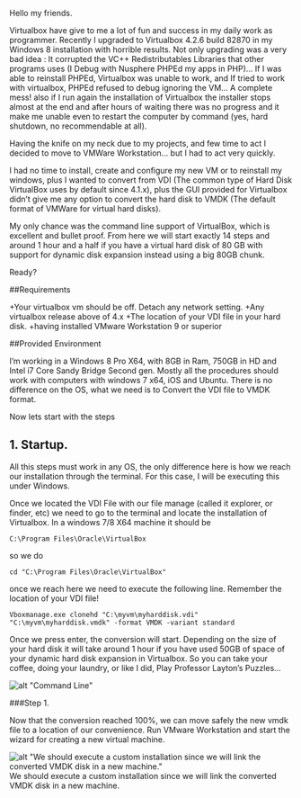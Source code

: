 Hello my friends.

Virtualbox have give to me a lot of fun and success in my daily work as programmer. Recently I upgraded to Virtualbox 4.2.6 build 82870 in my Windows 8 installation with horrible results. Not only upgrading was a very bad idea : It corrupted the VC++ Redistributables Libraries that other programs uses (I Debug with Nusphere PHPEd my apps in PHP)… If I was able to reinstall PHPEd, Virtualbox was unable to work, and If tried to work with virtualbox, PHPEd refused to debug ignoring the VM… A complete mess! also if I run again the installation of Virtualbox the installer stops almost at the end and after hours of waiting there was no progress and it make me unable even to restart the computer by command (yes, hard shutdown, no recommendable at all).

Having the knife on my neck due to my projects, and few time to act I decided to move to VMWare Workstation… but I had to act very quickly.

I had no time to install, create and configure my new VM or to reinstall my windows, plus I wanted to convert from VDI (The common type of Hard Disk VirtualBox uses by default since 4.1.x), plus the GUI provided for Virtualbox didn’t give me any option to convert the hard disk to VMDK (The default format of VMWare for virtual hard disks).

My only chance was the command line support of VirtualBox, which is excellent and bullet proof. From here we will start exactly 14 steps and around 1 hour and a half if you have a virtual hard disk of 80 GB with support for dynamic disk expansion instead using a big 80GB chunk.

Ready?

##Requirements

+Your virtualbox vm should be off. Detach any network setting.
+Any virtualbox release above of 4.x
+The location of your VDI file in your hard disk.
+having installed VMware Workstation 9 or superior

##Provided Environment

I’m working in a Windows 8 Pro X64, with 8GB in Ram, 750GB in HD and Intel i7 Core Sandy Bridge Second gen. Mostly all the procedures should work with computers with windows 7 x64, iOS and Ubuntu. There is no difference on the OS, what we need is to Convert the VDI file to VMDK format.

Now lets start with the steps

## 1. Startup.
All this steps must work in any OS, the only difference here is how we reach our installation through the terminal. For this case, I will be executing this under Windows.

Once we located the VDI File with our file manage (called it explorer, or finder, etc) we need to go to the terminal and locate the installation of Virtualbox. In a windows 7/8 X64 machine it should be


    C:\Program Files\Oracle\VirtualBox

so we do

    cd "C:\Program Files\Oracle\VirtualBox" 

once we reach here we need to execute the following line. Remember the location of your VDI file!

    Vboxmanage.exe clonehd "C:\myvm\myharddisk.vdi" "C:\myvm\myharddisk.vmdk" -format VMDK -variant standard 

Once we press enter, the conversion will start. Depending on the size of your hard disk it will take around 1 hour if you have used 50GB of space of your dynamic hard disk expansion in Virtualbox. So you can take your coffee, doing your laundry, or like I did, Play Professor Layton’s Puzzles…

![alt "Command Line"](http://i.imgur.com/BwwrpM2.png "Command Line")

###Step 1.

Now that the conversion reached 100%, we can move safely the new vmdk file to a location of our convenience. Run VMware Workstation and start the wizard for creating a new virtual machine.

![alt "We should execute a custom installation since we will link the converted VMDK disk in a new machine."](http://i.imgur.com/ai9rzYk.png "We should execute a custom installation since we will link the converted VMDK disk in a new machine.")
We should execute a custom installation since we will link the converted VMDK disk in a new machine.

